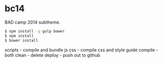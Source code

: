 bc14
====

BAD camp 2014 subtheme.


```bash
$ npm install -g gulp bower
$ npm install
$ bower install
```

scripts - compile and bundle js
css - compile css and style guide
compile - both
clean - delete
deploy - push out to github
